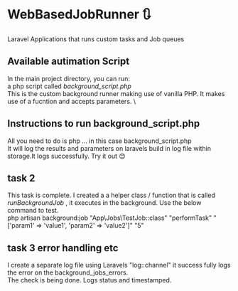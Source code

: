 # WebBasedJobRunner 🔃
Laravel Applications that runs custom tasks and Job queues


## Available autimation Script

In the main project directory, you can run:\
a php script called <i>background_script.php</i>\
This is the custom background runner making use of vanilla PHP. It makes use of a fucntion and accepts parameters. \

## Instructions to run background_script.php

All you need to do is php <name of script> ... in this case background_script.php\
It will log the results and parameters on laravels build in log file within storage.It logs successfully. Try it out 😊

## task 2 
This task is complete. I created a a helper class / function that is called <i>runBackgroundJob</i> , it executes in the background. Use the below command to test.\
php artisan background:job "App\Jobs\TestJob::class"  "performTask"  "['param1' => 'value1', 'param2' => 'value2']" "5"

## task 3 error handling etc
I create a separate log file using Laravels "log::channel" it success fully logs the error on the  background_jobs_errors.\
The check is being done. Logs status and timestamped.

